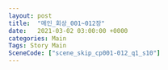 ```yaml
---
layout: post
title:  "메인_회상_001~012장"
date:   2021-03-02 03:00:00 +0000
categories: Main
Tags: Story Main
SceneCode: ["scene_skip_cp001-012_q1_s10"]
---
```

